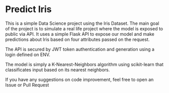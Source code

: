 # Predict Iris

This is a simple Data Science project using the Iris Dataset.
The main goal of the project is to simulate a real life project where the model is exposed
to public via API. It uses a simple Flask API to expose our model and make predictions about Iris based on four attributes passed on the request.

The API is secured by JWT token authentication and generation using a login defined on ENV.

The model is simply a K-Nearest-Neighbors algorithm using scikit-learn that classificates input based on its nearest neighbors.

If you have any suggestions on code improvement, feel free to open an Issue or Pull Request
